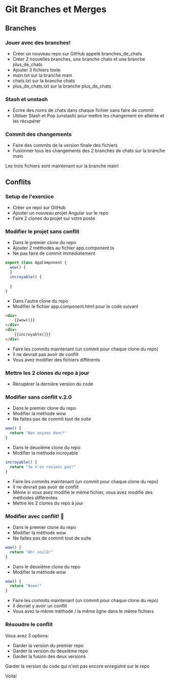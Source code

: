 # Git Branches et Merges
## Branches
### Jouer avec des branches!
- Créer un nouveau repo sur GitHub appelé branches_de_chats
- Créer 2 nouvelles branches, une branche chats et une branche plus_de_chats
- Ajouter 3 fichiers texte
- main.txt sur la branche main
- chats.txt sur la branche chats
- plus_de_chats.txt sur la branche plus_de_chats

### Stash et unstash
- Écrire des noms de chats dans chaque fichier sans faire de commit
- Utiliser Stash et Pop (unstash) pour mettre les changement en attente et les récupérer

### Commit des changements
- Faire des commits de la version finale des fichiers
- Fusionner tous les changements des 2 branches de chats sur la branche main

Les trois fichiers sont maintenant sur la branche main!

## Conflits
### Setup de l'exercice
- Créer un repo sur GitHub
- Ajouter un nouveau projet Angular sur le repo
- Faire 2 clones du projet sur votre poste

### Modifier le projet sans conflit
- Dans le premier clone du repo
- Ajouter 2 méthodes au fichier app.component.ts
- Ne pas faire de commit immédiatement

```ts
export class AppComponent {
  wow() {
  }
  incroyable() {
    
  }
}
```

- Dans l'autre clone du repo
- Modifier le fichier app.component.html pour le code suivant

```html
<div>
    {{wow()}}
</div>
<div>
    {{incroyable()}}
</div>
```

- Faire les commits maintenant (un commit pour chaque clone du repo)
- Il ne devrait pas avoir de conflit
- Vous avez modifier des fichiers différents

### Mettre les 2 clones du repo à jour
- Récupérer la dernière version du code

### Modifier sans conflit v.2.0

- Dans le premier clone du repo
- Modifier la méthode wow
- Ne faites pas de commit tout de suite
```ts
wow() {
  return "Ben voyons donc!"
}
```

- Dans le deuxième clone du repo
- Modifier la méthode incroyable

```ts
incroyable() {
  return "Je n'en reviens pas!"
}
```

- Faire les commits maintenant (un commit pour chaque clone du repo)
- Il ne devrait pas avoir de conflit
- Même si vous avez modifié le même fichier, vous avez modifié des méthodes différentes
- Mettre les 2 clones du repo à jour

### Modifier avec conflit! 🧨
- Dans le premier clone du repo
- Modifier la méthode wow
- Ne faites pas de commit tout de suite
```ts
wow() {
  return "Ah! voilà!"
}
```

- Dans le deuxième clone du repo
- Modifier la méthode wow

```ts
wow() {
  return "Boom!"
}
```

- Faire les commits maintenant (un commit pour chaque clone du repo)
- Il devrait y avoir un conflit
- Vous avez la même méthode / la même ligne dans le même fichiers

### Résoudre le conflit

Vous avez 3 options:
- Garder la version du premier repo
- Garder la version du deuxième repo
- Garder la fusion des deux versions

Garder la version du code qui n'est pas encore enregistré sur le repo

Voilà!
